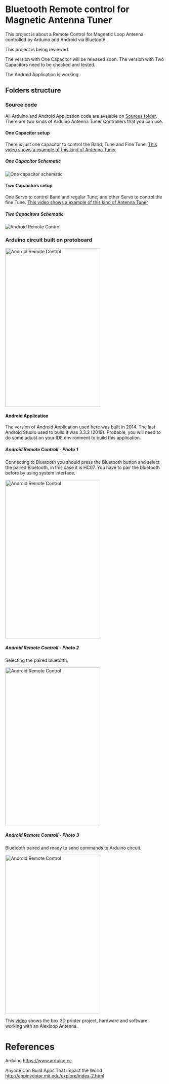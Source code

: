 # Bluetooth Remote control for Magnetic Antenna Tuner 

This project is about a Remote Control for Magnetic Loop Antenna controlled by Arduino and Android via Bluetooth.

This project is being reviewed. 

The version with One Capacitor will be released soon.
The version with Two Capacitors need to be checked and tested.  

The Android Application is working.

## Folders structure

### Source code


All Arduino and Android Application code are avaiable on [Sources folder](https://github.com/pu2clr/Magnetic_Loop_Antenna_Tuner/tree/master/Sources). There are two kinds of Arduino Antenna Tuner Controllers that you can use.

#### One Capacitor setup

There is just one capacitor to control the Band, Tune and Fine Tune. [This video shows a example of this kind of Antenna Tuner](https://youtu.be/PbnP8gIDb78)

##### One Capacitor Schematic 

<img src="https://github.com/pu2clr/Magnetic_Loop_Antenna_Tuner/blob/master/schematic/minimalist_schematic.png" alt="One capacitor schematic" >


#### Two Capacitors setup

One Servo to control Band and regular Tune; and other Servo to control the fine Tune. [This video shows a example of this kind of Antenna Tuner](https://youtu.be/w_jXJsiMKIk)

##### Two Capacitors Schematic 


<img src="https://github.com/pu2clr/Magnetic_Loop_Antenna_Tuner/blob/master/schematic/two_capacitor.png" alt="Android Remote Control">


### Arduino circuit built on protoboard

<img src="https://github.com/pu2clr/Magnetic_Loop_Antenna_Tuner/blob/master/images/bluetooth_hc05.jpg" alt="Android Remote Control"  height="500" width="300" class="center" >


#### Android Application 

The version of Android Application used here was built in 2014. The last Android Studio used to build it was 3.3.2 (2019). Probable, you will need to do some adjust on your IDE environment to build this application.

##### Android Remote Controll - Photo 1

Connecting to Bluetooth you should press the Bluetooth button and select the paired Bluetooth, in this case it is HC07.  You have to pair the bluetooth before by using system interface. 

<img src="https://github.com/pu2clr/Magnetic_Loop_Antenna_Tuner/blob/master/images/AndroidApp_Remote_COntrol_01.png" alt="Android Remote Control"  height="500" width="300" class="center" >


##### Android Remote Controll - Photo 2

Selecting the paired bluetotth. 

<img src="https://github.com/pu2clr/Magnetic_Loop_Antenna_Tuner/blob/master/images/AndroidApp_Remote_COntrol_02.png" alt="Android Remote Control" height="500" width="300" class="center">


##### Android Remote Controll - Photo 3

Bluetooth paired and ready to send commands to Arduino circuit.

<img src="https://github.com/pu2clr/Magnetic_Loop_Antenna_Tuner/blob/master/images/AndroidApp_Remote_COntrol_03.png" alt="Android Remote Control" height="500" width="300" class="center">



This [video](https://youtu.be/OKky8gmOWz8) shows the box 3D printer project, hardware and software working with an Alexloop Antenna.  




# References

Arduino
https://www.arduino.cc

Anyone Can Build Apps That Impact the World
http://appinventor.mit.edu/explore/index-2.html



